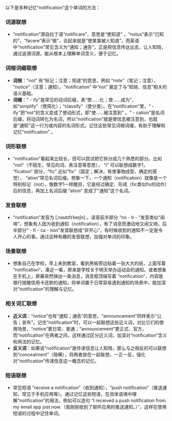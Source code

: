 以下是多种记忆“notification”这个单词的方法：

### 词源联想
 - “notification”源自拉丁语“notificare”，意思是“使知道” ，“notus”表示“已知的”，“facere”表示“做”，合起来就是“使某事被人知道”，而英语中“notification”常见含义为“通知；通告”，正是把信息传达出去，让人知晓，通过追溯词源，能从根本上理解单词含义，便于记忆。

### 词根词缀联想
 - **词根**：“not” 有“标记；注意；知道”的意思，例如 “note”（笔记；注意）， “notice”（注意；通知）。“notification” 中“not” 奠定了与“知晓、信息”相关的语义基础。
 - **词缀**：“ - ify”是常见的动词后缀，表“使……化；使……成为”，如“simplify”（使简化）；“classify”（使分类）。在“notification”里，“ - ify”把“not”的含义变成了使动形式，即“使……被注意到” 。“ - cation”是名词后缀，将动词转化为名词，所以“notification”就是使信息被注意到，也就是“通知”这一行为或内容的名词形式。记住这些常见词根词缀，有助于理解和记忆“notification” 。

### 词形联想
 - “notification”看起来比较长，但可以尝试把它拆分成几个熟悉的部分。比如 “not”（不陌生，常见的词，表注意等意思）， “i” 可以联想成数字1， “fication” 部分，“fic” 近似“fix”（固定；解决，有使事物成型、确定的感觉）， “ation”常见名词后缀。想象一下，一个通知（notification）就像是一个特别标记（not），像数字1一样醒目，它是经过确定、形成（fic类似fix的动作）后的信息，再加上名词后缀 “ation” 变成了“通知”这个名词。

### 发音联想
 - “notification”发音为 [ˌnəʊtɪfɪˈkeɪʃn] 。读音前半部分 “no - ti - ”发音类似“闹啼”，想象有人因为收到通知（notification），有了消息而激动地又闹又啼。后半部分“ - fi - ca - tion”发音联想成“非开心”，有时候收到的通知不一定是令人开心的事。通过这种有趣的发音联想，加强对单词的印象。

### 场景联想
 - 想象自己在学校，早上来到教室，看到黑板旁边贴着一张大大的纸，上面写着 “notification”，凑近一看，原来是学校关于明天举办运动会的通知。或者想象在手机上，屏幕突然弹出一条消息，消息框顶端写着 “notification”，内容是银行提醒信用卡还款的通知。将单词置于日常容易遇到通知的场景中，能加深对“notification”的理解与记忆。

### 相关词汇联想
 - **近义词**：“notice”也有“通知；通告”的意思，“announcement”同样表示“公告；宣布”。记住“notification”时，可以一起联想这些近义词，对比它们的使用场景，“notice”更日常、普通；“announcement”更正式、官方，而“notification”在两者之间，这样通过区分近义词，加深对“notification”含义和用法的记忆。
 - **反义词**：如果说“notification”是传递信息让人知晓，那么与之相反的可以联想到“concealment”（隐瞒），将两者放在一起联想，一正一反，强化对“notification”传递信息这一概念的记忆。

### 短语联想
 - 常见短语 “receive a notification”（收到通知），“push notification”（推送通知，常见于手机应用等）。通过记忆这些短语，在具体语境中理解“notification”的用法，例如可以造句 “I received a push notification from my email app just now.（我刚刚收到了邮件应用的推送通知。）”，这样在使用短语的过程中记住单词。 